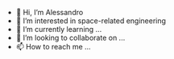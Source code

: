 - 👋 Hi, I’m Alessandro
- 👀 I’m interested in space-related engineering
- 🌱 I’m currently learning ...
- 💞️ I’m looking to collaborate on ...
- 📫 How to reach me ...

<!---
alecmbl/alecmbl is a ✨ special ✨ repository because its `README.md` (this file) appears on your GitHub profile.
You can click the Preview link to take a look at your changes.
--->
